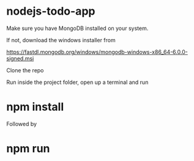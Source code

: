 # nodejs-todo-app

Make sure you have MongoDB installed on your system.

If not, download the windows installer from 

https://fastdl.mongodb.org/windows/mongodb-windows-x86_64-6.0.0-signed.msi

Clone the repo

Run inside the project folder, open up a terminal and run 

# npm install

Followed by 

# npm run

